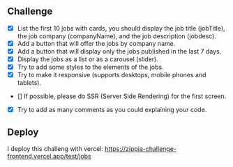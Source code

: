 
## Challenge

- [x] List the first 10 jobs with cards, you should display the job title (jobTitle), the job company (companyName), and the job description (jobdesc).
- [x] Add a button that will offer the jobs by company name.
- [x] Add a button that will display only the jobs published in the last 7 days.
- [x] Display the jobs as a list or as a carousel (slider).
- [x] Try to add some styles to the elements of the jobs.
- [x] Try to make it responsive (supports desktops, mobile phones and tablets).
- [] If possible, please do SSR (Server Side Rendering) for the first screen.
- [x] Try to add as many comments as you could explaining your code.

## Deploy
I deploy this challeng with vercel:
https://zippia-challenge-frontend.vercel.app/test/jobs